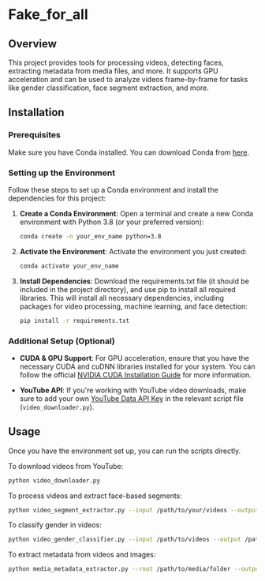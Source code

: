 # Fake_for_all


## Overview
This project provides tools for processing videos, detecting faces, extracting metadata from media files, and more. It supports GPU acceleration and can be used to analyze videos frame-by-frame for tasks like gender classification, face segment extraction, and more.

## Installation

### Prerequisites

Make sure you have Conda installed. You can download Conda from [here](https://docs.conda.io/projects/conda/en/latest/user-guide/install/).

### Setting up the Environment

Follow these steps to set up a Conda environment and install the dependencies for this project:

1. **Create a Conda Environment**:
   Open a terminal and create a new Conda environment with Python 3.8 (or your preferred version):

   ```bash
   conda create -n your_env_name python=3.8

2. **Activate the Environment**:
Activate the environment you just created:
    ```bash
    conda activate your_env_name
    
3. **Install Dependencies**:
Download the requirements.txt file (it should be included in the project directory), and use pip to install all required libraries. This will install all necessary dependencies, including packages for video processing, machine learning, and face detection:

    ```bash
    pip install -r requirements.txt
    ```




### **Additional Setup (Optional)**

- **CUDA & GPU Support**: For GPU acceleration, ensure that you have the necessary CUDA and cuDNN libraries installed for your system. You can follow the official [NVIDIA CUDA Installation Guide](https://docs.nvidia.com/cuda/) for more information.

- **YouTube API**: If you're working with YouTube video downloads, make sure to add your own [YouTube Data API Key](https://developers.google.com/youtube/v3/getting-started) in the relevant script file (`video_downloader.py`).

## **Usage**

Once you have the environment set up, you can run the scripts directly.

To download videos from YouTube:
```bash
python video_downloader.py
```

To process videos and extract face-based segments:
```bash
python video_segment_extractor.py --input /path/to/your/videos --output /path/to/output/folder
```
To classify gender in videos:
```bash
python video_gender_classifier.py --input /path/to/videos --output /path/to/output/folder --result_csv gender_results.csv
```

To extract metadata from videos and images:
```bash
python media_metadata_extractor.py --root /path/to/media/folder --output /path/to/output/metadata.json.gz
```















